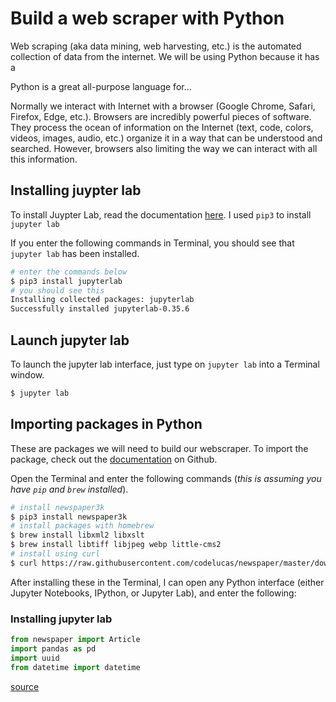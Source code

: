 # Build a web scraper with Python

Web scraping (aka data mining, web harvesting, etc.) is the automated collection of data from the internet. We will be using Python because it has a 

Python is a great all-purpose language for...

Normally we interact with Internet with a browser (Google Chrome, Safari, Firefox, Edge, etc.). Browsers are incredibly powerful pieces of software. They process the ocean of information on the Internet (text, code, colors, videos, images, audio, etc.) organize it in a way that can be understood and searched. However, browsers also limiting the way we can interact with all this information. 

## Installing juypter lab

To install Juypter Lab, read the documentation [here](). I used `pip3` to install `jupyter lab`

If you enter the following commands in Terminal, you should see that `jupyter lab` has been installed. 

```sh
# enter the commands below
$ pip3 install jupyterlab
# you should see this
Installing collected packages: jupyterlab
Successfully installed jupyterlab-0.35.6
```

## Launch jupyter lab

To launch the jupyter lab interface, just type on `jupyter lab` into a Terminal window. 

```sh
$ jupyter lab
```

## Importing packages in Python

These are packages we will need to build our webscraper. To import the package, check out the [documentation](https://github.com/codelucas/newspaper) on Github. 

Open the Terminal and enter the following commands (*this is assuming you have `pip` and `brew` installed*).


```sh
# install newspaper3k
$ pip3 install newspaper3k
# install packages with homebrew
$ brew install libxml2 libxslt
$ brew install libtiff libjpeg webp little-cms2
# install using curl
$ curl https://raw.githubusercontent.com/codelucas/newspaper/master/download_corpora.py | python3
```

After installing these in the Terminal, I can open any Python interface (either Jupyter Notebooks, IPython, or Jupyter Lab), and enter the following:

### Installing jupyter lab

```python
from newspaper import Article
import pandas as pd
import uuid
from datetime import datetime
```



[source](https://jupyterlab.readthedocs.io/en/stable/getting_started/starting.html)
